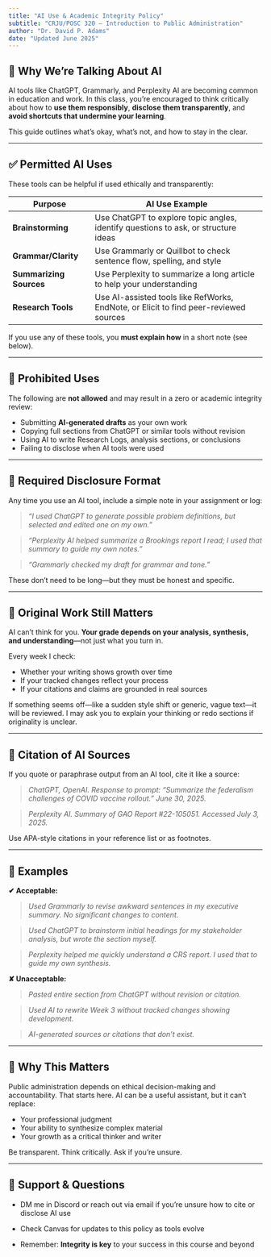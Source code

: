 ```yaml
---
title: "AI Use & Academic Integrity Policy"
subtitle: "CRJU/POSC 320 – Introduction to Public Administration"
author: "Dr. David P. Adams"
date: "Updated June 2025"
---
```


## 🤖 Why We’re Talking About AI

AI tools like ChatGPT, Grammarly, and Perplexity AI are becoming common in education and work. In this class, you’re encouraged to think critically about how to **use them responsibly**, **disclose them transparently**, and **avoid shortcuts that undermine your learning**.

This guide outlines what’s okay, what’s not, and how to stay in the clear.

---

## ✅ Permitted AI Uses

These tools can be helpful if used ethically and transparently:

| Purpose                 | AI Use Example                                                                 |
|-------------------------|--------------------------------------------------------------------------------|
| **Brainstorming**       | Use ChatGPT to explore topic angles, identify questions to ask, or structure ideas |
| **Grammar/Clarity**     | Use Grammarly or Quillbot to check sentence flow, spelling, and style           |
| **Summarizing Sources** | Use Perplexity to summarize a long article to help your understanding            |
| **Research Tools**      | Use AI-assisted tools like RefWorks, EndNote, or Elicit to find peer-reviewed sources |

If you use any of these tools, you **must explain how** in a short note (see below).

---

## 🚫 Prohibited Uses

The following are **not allowed** and may result in a zero or academic integrity review:

- Submitting **AI-generated drafts** as your own work  
- Copying full sections from ChatGPT or similar tools without revision  
- Using AI to write Research Logs, analysis sections, or conclusions  
- Failing to disclose when AI tools were used

---

## 📌 Required Disclosure Format

Any time you use an AI tool, include a simple note in your assignment or log:

> *“I used ChatGPT to generate possible problem definitions, but selected and edited one on my own.”*

> *“Perplexity AI helped summarize a Brookings report I read; I used that summary to guide my own notes.”*

> *“Grammarly checked my draft for grammar and tone.”*

These don’t need to be long—but they must be honest and specific.

---

## 🧠 Original Work Still Matters

AI can’t think for you. **Your grade depends on your analysis, synthesis, and understanding**—not just what you turn in.

Every week I check:

- Whether your writing shows growth over time
- If your tracked changes reflect your process
- If your citations and claims are grounded in real sources

If something seems off—like a sudden style shift or generic, vague text—it will be reviewed. I may ask you to explain your thinking or redo sections if originality is unclear.

---

## 🧾 Citation of AI Sources

If you quote or paraphrase output from an AI tool, cite it like a source:

> *ChatGPT, OpenAI. Response to prompt: “Summarize the federalism challenges of COVID vaccine rollout.” June 30, 2025.*

> *Perplexity AI. Summary of GAO Report #22-105051. Accessed July 3, 2025.*

Use APA-style citations in your reference list or as footnotes.

---

## 💬 Examples

**✔ Acceptable:**

> *Used Grammarly to revise awkward sentences in my executive summary. No significant changes to content.*

> *Used ChatGPT to brainstorm initial headings for my stakeholder analysis, but wrote the section myself.*

> *Perplexity helped me quickly understand a CRS report. I used that to guide my own synthesis.*

**✘ Unacceptable:**

> *Pasted entire section from ChatGPT without revision or citation.*

> *Used AI to rewrite Week 3 without tracked changes showing development.*

> *AI-generated sources or citations that don’t exist.*

---

## 🧭 Why This Matters

Public administration depends on ethical decision-making and accountability. That starts here. AI can be a useful assistant, but it can’t replace:

- Your professional judgment  
- Your ability to synthesize complex material  
- Your growth as a critical thinker and writer

Be transparent. Think critically. Ask if you’re unsure.

---

## 🤝 Support & Questions

- DM me in Discord or reach out via email if you’re unsure how to cite or disclose AI use
- Check Canvas for updates to this policy as tools evolve

- Remember: **Integrity is key** to your success in this course and beyond